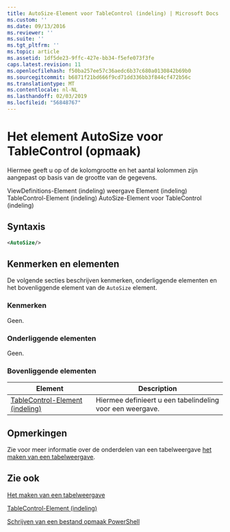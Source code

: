 ```yaml
---
title: AutoSize-Element voor TableControl (indeling) | Microsoft Docs
ms.custom: ''
ms.date: 09/13/2016
ms.reviewer: ''
ms.suite: ''
ms.tgt_pltfrm: ''
ms.topic: article
ms.assetid: 1df5de23-9ffc-427e-bb34-f5efe073f3fe
caps.latest.revision: 11
ms.openlocfilehash: f50ba257ee57c36aedc6b37c680a0130842b69b0
ms.sourcegitcommit: b6871f21bd666f9cd71dd336bb3f844cf472b56c
ms.translationtype: MT
ms.contentlocale: nl-NL
ms.lasthandoff: 02/03/2019
ms.locfileid: "56848767"
---
```

# <a name="autosize-element-for-tablecontrol-format"></a>Het element AutoSize voor TableControl (opmaak)

Hiermee geeft u op of de kolomgrootte en het aantal kolommen zijn aangepast op basis van de grootte van de gegevens.

ViewDefinitions-Element (indeling) weergave Element (indeling) TableControl-Element (indeling) AutoSize-Element voor TableControl (indeling)

## <a name="syntax"></a>Syntaxis

```xml
<AutoSize/>
```

## <a name="attributes-and-elements"></a>Kenmerken en elementen

De volgende secties beschrijven kenmerken, onderliggende elementen en het bovenliggende element van de `AutoSize` element.

### <a name="attributes"></a>Kenmerken

Geen.

### <a name="child-elements"></a>Onderliggende elementen

Geen.

### <a name="parent-elements"></a>Bovenliggende elementen

|Element|Description|
|-------------|-----------------|
|[TableControl-Element (indeling)](./tablecontrol-element-format.md)|Hiermee definieert u een tabelindeling voor een weergave.|

## <a name="remarks"></a>Opmerkingen

Zie voor meer informatie over de onderdelen van een tabelweergave [het maken van een tabelweergave](./creating-a-table-view.md).

## <a name="see-also"></a>Zie ook

[Het maken van een tabelweergave](./creating-a-table-view.md)

[TableControl-Element (indeling)](./tablecontrol-element-format.md)

[Schrijven van een bestand opmaak PowerShell](./writing-a-powershell-formatting-file.md)
